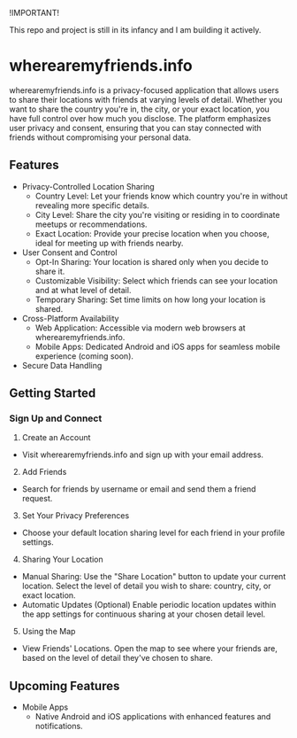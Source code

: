 !IMPORTANT!

This repo and project is still in its infancy and I am building it actively. 

# wherearemyfriends.info
wherearemyfriends.info is a privacy-focused application that allows users to share their locations with friends at varying levels of detail. Whether you want to share the country you're in, the city, or your exact location, you have full control over how much you disclose. The platform emphasizes user privacy and consent, ensuring that you can stay connected with friends without compromising your personal data.

## Features
- Privacy-Controlled Location Sharing
  - Country Level: Let your friends know which country you're in without revealing more specific details.
  - City Level: Share the city you're visiting or residing in to coordinate meetups or recommendations.
  - Exact Location: Provide your precise location when you choose, ideal for meeting up with friends nearby.
- User Consent and Control
  - Opt-In Sharing: Your location is shared only when you decide to share it.
  - Customizable Visibility: Select which friends can see your location and at what level of detail.
  - Temporary Sharing: Set time limits on how long your location is shared.
- Cross-Platform Availability
  - Web Application: Accessible via modern web browsers at wherearemyfriends.info.
  - Mobile Apps: Dedicated Android and iOS apps for seamless mobile experience (coming soon).
- Secure Data Handling
## Getting Started
### Sign Up and Connect
1. Create an Account
  - Visit wherearemyfriends.info and sign up with your email address.
2. Add Friends
  - Search for friends by username or email and send them a friend request.
3. Set Your Privacy Preferences
  - Choose your default location sharing level for each friend in your profile settings.
4. Sharing Your Location
  - Manual Sharing: Use the "Share Location" button to update your current location. Select the level of detail you wish to share: country, city, or exact location.
  - Automatic Updates (Optional) Enable periodic location updates within the app settings for continuous sharing at your chosen detail level.
5. Using the Map
  - View Friends' Locations. Open the map to see where your friends are, based on the level of detail they've chosen to share.

## Upcoming Features
- Mobile Apps
  - Native Android and iOS applications with enhanced features and notifications.

